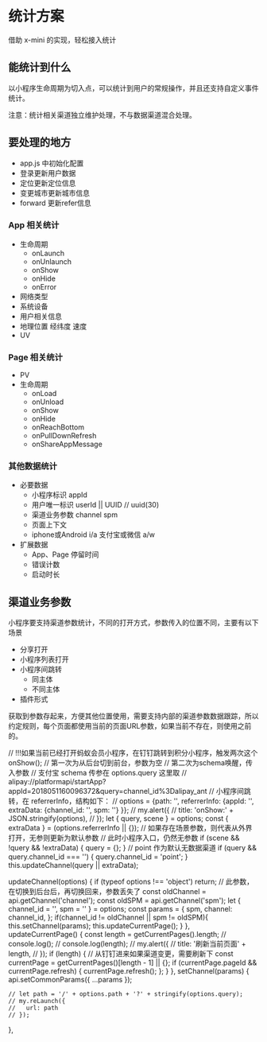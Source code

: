 # 统计方案

借助 x-mini 的实现，轻松接入统计

## 能统计到什么

以小程序生命周期为切入点，可以统计到用户的常规操作，并且还支持自定义事件统计。

注意：统计相关渠道独立维护处理，不与数据渠道混合处理。

## 要处理的地方

- app.js 中初始化配置
- 登录更新用户数据
- 定位更新定位信息
- 变更城市更新城市信息
- forward 更新refer信息

### App 相关统计

- 生命周期
  - onLaunch
  - onUnlaunch
  - onShow
  - onHide
  - onError
- 网络类型
- 系统设备
- 用户相关信息
- 地理位置 经纬度 速度
- UV

### Page 相关统计

- PV
- 生命周期
  - onLoad
  - onUnload
  - onShow
  - onHide
  - onReachBottom
  - onPullDownRefresh
  - onShareAppMessage

### 其他数据统计

- 必要数据
  - 小程序标识 appId
  - 用户唯一标识 userId || UUID   // uuid(30)
  - 渠道业务参数 channel spm
  - 页面上下文
  - iphone或Android i/a  支付宝或微信 a/w
- 扩展数据
  - App、Page 停留时间
  - 错误计数
  - 启动时长

## 渠道业务参数

小程序要支持渠道参数统计，不同的打开方式，参数传入的位置不同，主要有以下场景

- 分享打开
- 小程序列表打开
- 小程序间跳转
  - 同主体
  - 不同主体
- 插件形式

获取到参数存起来，方便其他位置使用，需要支持内部的渠道参数数据跟踪，所以约定规则，每个页面都使用当前的页面URL参数，如果当前不存在，则使用之前的。

// !!!如果当前已经打开蚂蚁会员小程序，在钉钉跳转到积分小程序，触发两次这个onShow();
// 第一次为从后台切到前台，参数为空
// 第二次为schema唤醒，传入参数
// 支付宝 schema 传参在 options.query 这里取
// alipay://platformapi/startApp?appId=2018051160096372&query=channel_id%3Dalipay_ant
// 小程序间跳转，在 referrerInfo，结构如下：
// options = {path: '', referrerInfo: {appId: '', extraData: {channel_id: '', spm: ''} }};
// my.alert({
//   title: 'onShow:' + JSON.stringify(options),
// });
let { query, scene } = options;
const { extraData } = (options.referrerInfo || {});
// 如果存在场景参数，则代表从外界打开，无参则更新为默认参数
// 此时小程序入口，仍然无参数
if (scene && !query && !extraData) {
  query = {};
}
// point 作为默认无数据渠道
if (query && query.channel_id === '') {
  query.channel_id = 'point';
}
this.updateChannel(query || extraData);


updateChannel(options) {
    if (typeof options !== 'object') return;
    // 此参数，在切换到后台后，再切换回来，参数丢失了
    const oldChannel = api.getChannel('channel');
    const oldSPM = api.getChannel('spm');
    let { channel_id = '', spm = '' } = options;
    const params = {
      spm,
      channel: channel_id,
    };
    if(channel_id != oldChannel || spm != oldSPM){
      this.setChannel(params);
      this.updateCurrentPage();
    }
  },
  updateCurrentPage() {
    const length = getCurrentPages().length;
    // console.log();
    // console.log(length);
    // my.alert({
    //   title: '刷新当前页面' + length,
    // });
    if (length) {
      // 从钉钉进来如果渠道变更，需要刷新下
      const currentPage = getCurrentPages()[length - 1] || {};
      if (currentPage.pageId && currentPage.refresh) {
        currentPage.refresh();
      };
    }
  },
  setChannel(params) {
    api.setCommonParams({ ...params });

    // let path = '/' + options.path + '?' + stringify(options.query);
    // my.reLaunch({
    //   url: path
    // });
  },
